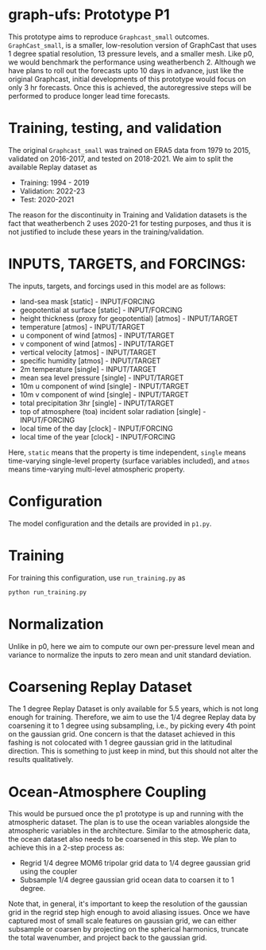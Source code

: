 # graph-ufs: Prototype P1

This prototype aims to reproduce `Graphcast_small` outcomes. `GraphCast_small`, is
a smaller, low-resolution version of GraphCast that uses 1 degree spatial
resolution, 13 pressure levels, and a smaller mesh. Like p0, we would benchmark the
performance using weatherbench 2. Although we have plans to roll out the forecasts upto 
10 days in advance, just like the original Graphcast, initial developments of this prototype 
would focus on only 3 hr forecasts. Once this is achieved, the autoregressive steps will be 
performed to produce longer lead time forecasts.

# Training, testing, and validation
The original `Graphcast_small` was trained on ERA5 data from 1979 to 2015, validated on 
2016-2017, and tested on 2018-2021. We aim to split the available Replay dataset as 
 - Training: 1994 - 2019
 - Validation: 2022-23
 - Test: 2020-2021

The reason for the discontinuity in Training and Validation datasets is the fact that 
weatherbench 2 uses 2020-21 for testing purposes, and thus it is not justified
to include these years in the training/validation.  

# INPUTS, TARGETS, and FORCINGS:
The inputs, targets, and forcings used in this model are as follows: 

* land-sea mask [static] 			- INPUT/FORCING
* geopotential at surface [static] 		- INPUT/FORCING
* height thickness (proxy for geopotential) [atmos]     - INPUT/TARGET
* temperature [atmos]					- INPUT/TARGET
* u component of wind [atmos] 				- INPUT/TARGET
* v component of wind [atmos]				- INPUT/TARGET
* vertical velocity [atmos]				- INPUT/TARGET
* specific humidity [atmos]				- INPUT/TARGET
* 2m temperature [single]				- INPUT/TARGET
* mean sea level pressure [single]			- INPUT/TARGET
* 10m u component of wind [single]			- INPUT/TARGET
* 10m v component of wind [single]			- INPUT/TARGET
* total precipitation 3hr [single]	- INPUT/TARGET
* top of atmosphere (toa) incident solar radiation [single]	- INPUT/FORCING
* local time of the day [clock]					- INPUT/FORCING	
* local time of the year [clock]				- INPUT/FORCING

Here, `static` means that the property is time independent, `single` means time-varying 
single-level property (surface variables included), and `atmos` means time-varying
multi-level atmospheric property.
   
# Configuration
The model configuration and the details are provided in `p1.py`.

# Training
For training this configuration, use `run_training.py` as 

```bash
python run_training.py 
```

# Normalization
Unlike in p0, here we aim to compute our own per-pressure level mean and variance to 
normalize the inputs to zero mean and unit standard deviation. 

# Coarsening Replay Dataset
The 1 degree Replay Dataset is only available for 5.5 years, which is not long enough for
training. Therefore, we aim to use the 1/4 degree Replay data by coarsening it to 1 degree
using subsampling, i.e., by picking every 4th point on the gaussian grid. One concern is that
the dataset achieved in this fashing is not colocated with 1 degree gaussian grid in the
latitudinal direction. This is something to just keep in mind, but this should not alter the 
results qualitatively.

# Ocean-Atmosphere Coupling 
This would be pursued once the p1 prototype is up and running with the atmospheric dataset.
The plan is to use the ocean variables alongside the atmospheric variables in the architecture.
Similar to the atmospheric data, the ocean dataset also needs to be coarsened in this step.
We plan to achieve this in a 2-step process as:
 - Regrid 1/4 degree MOM6 tripolar grid data to 1/4 degree gaussian grid using the coupler
 - Subsample 1/4 degree gaussian grid ocean data to coarsen it to 1 degree.

Note that, in general, it's important to keep the resolution of the gaussian grid in the regrid step 
high enough to avoid aliasing issues. Once we have captured most of small scale features on gaussian 
grid, we can either subsample or coarsen by projecting on the spherical harmonics, truncate the total 
wavenumber, and project back to the gaussian grid.
